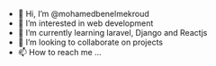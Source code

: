 - 👋 Hi, I’m @mohamedbenelmekroud
- 👀 I’m interested in web development
- 🌱 I’m currently learning laravel, Django and Reactjs
- 💞️ I’m looking to collaborate on projects
- 📫 How to reach me ...

<!---
mohamedbenelmekroud/mohamedbenelmekroud is a ✨ special ✨ repository because its `README.md` (this file) appears on your GitHub profile.
You can click the Preview link to take a look at your changes.
--->
